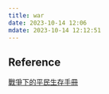 ```yaml
---
title: war
date: 2023-10-14 12:06
mdate: 2023-10-14 12:12:51
---
```


## Reference
[戰爭下的平民生存手冊](https://www.thenewslens.com/article/185318/fullpage)
